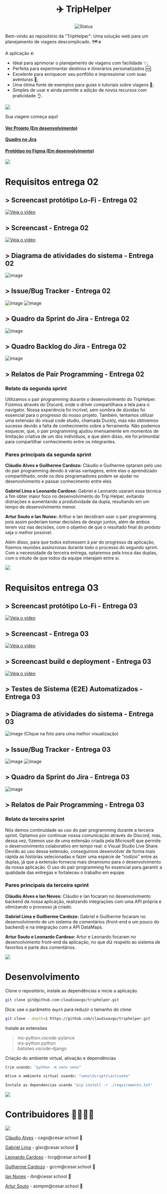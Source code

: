 <h1 align="center">✈️ TripHelper </h1>
<p align="center">
    <img src="https://img.shields.io/badge/Status-Em%20desenvolvimento-green?style=flat-square" alt="Status">
</p>

Bem-vindo ao repositório da "TripHelper": Uma solução web para um planejamento de viagens descomplicado. 🗺️✈️

A aplicação é:
- Ideal para aprimorar o planejamento de viagens com facilidade ✨;
- Perfeita para experimentar destinos e itinerários personalizados 🆕;
- Excelente para enriquecer seu portfólio e impressionar com suas aventuras 📁;
- Uma ótima fonte de exemplos para guias e tutoriais sobre viagens 📃;
- Simples de usar e ainda permite a adição de novos recursos com praticidade 👌.

![](https://i.imgur.com/waxVImv.png)

Sua viagem começa aqui!
#### [Ver Projeto (Em desenvolvimento)]()
#### [Quadro no Jira](https://triphelper.atlassian.net/)
#### [Protótipo no Figma (Em desenvolvimento)](https://www.figma.com/file/oK9wiPWd5wXOdewFZlrQwa/TripHelper-(Design-App)?type=design&node-id=0-1&mode=design&t=2Uif4puvw1TfF53n-0)

![](https://i.imgur.com/waxVImv.png)

# Requisitos entrega 02

## > Screencast protótipo Lo-Fi - Entrega 02
[![Veja o vídeo](https://i.ibb.co/Hnxk3FW/Trip-Helper-1.png)](https://youtu.be/dgQ1SL6Yii4)

## > Screencast - Entrega 02
[![Veja o vídeo](https://i.ibb.co/Hnxk3FW/Trip-Helper-1.png)](https://youtu.be/6pqEQJ49ES4)

## > Diagrama de atividades do sistema - Entrega 02
![image](https://github.com/claudioavgo/triphelper/assets/132563707/0934dbf9-b578-4ef2-81bb-36da5153c688)

## > Issue/Bug Tracker - Entrega 02
![image](https://github.com/claudioavgo/triphelper/assets/132784629/184935d9-651e-4ae3-b036-6aad885df62b)
![image](https://github.com/claudioavgo/triphelper/assets/132784629/c6d761d8-f20b-4f45-a4cc-a41b335e9f11)

## > Quadro da Sprint do Jira - Entrega 02
![image](https://github.com/claudioavgo/triphelper/assets/64589027/89af3d2b-a470-4715-8e55-36f5ef5ee172)

## > Quadro Backlog do Jira - Entrega 02
![image](https://github.com/claudioavgo/triphelper/assets/64589027/763766ea-63c4-43dd-8709-6396cb8dee1c)


## > Relatos de Pair Programming - Entrega 02
### Relato da segunda sprint
Utilizamos o pair programming durante o desenvolvimento do TripHelper. Fizemos através do Discord, onde o driver compartilhava a tela para o navigator. Nossa experiência foi incrível, sem sombra de dúvidas foi essencial para o progresso do nosso projeto. Também, tentamos utilizar uma extensão do visual code studio, chamada Duckly, mas não obtivemos sucesso devido a falta de conhecimento sobre a ferramenta. Não podemos esquecer, que, o pair programming ajudou imensamente em momentos de limitação criativa de um dos indivíduos, e que além disso, ele foi primordial para compartilhar conhecimento entre os integrantes.
<h3>Pares principais da segunda sprint</h3>
<p><b>Cláudio Alves e Guilherme Cardozo:</b> Cláudio e Guilherme optaram pelo uso do pair programming devido à várias vantagens, entre elas o aprendizado compartilhado, onde os dois programadores podem se ajudar no desenvolvimento e passar conhecimento entre eles.</p>
<p><b>Gabriel Lima e Leonardo Cardoso:</b> Gabriel e Leonardo usaram essa técnica a fim obter maior foco no desenvolvimento do Trip Helper, evitando distrações e aumentando a produtividade da dupla, resultando em um tempo de desenvolvimento menor.</p>
<p><b>Artur Souto e Ian Nunes:</b> Arthur e Ian decidiram usar o pair programming pois assim poderiam tomar decisões de design juntos, além de ambos terem voz nas decisões, com o objetivo de que o resultado final do produto seja o melhor possivel.</p>

Além disso, para que todos estivessem à par do progresso da aplicação, fizemos reuniões assincronas durante todo o processo do segundo sprint. Com a necessidade da terceira entrega, optaremos pela troca das duplas, com o intuito de que todos da equipe interajam entre si.

![](https://i.imgur.com/waxVImv.png)

# Requisitos entrega 03

## > Screencast protótipo Lo-Fi - Entrega 03
[![Veja o vídeo](https://i.ibb.co/Hnxk3FW/Trip-Helper-1.png)](https://youtu.be/sE_j8LJLO2g)

## > Screencast - Entrega 03
[![Veja o vídeo](https://i.ibb.co/Hnxk3FW/Trip-Helper-1.png)](https://youtu.be/4wpidyujF6s)

## > Screencast build e deployment - Entrega 03
[![Veja o vídeo](https://i.ibb.co/Hnxk3FW/Trip-Helper-1.png)](https://youtu.be/AKtspzB9w0o)

## > Testes de Sistema (E2E) Automatizados - Entrega 03

## > Diagrama de atividades do sistema - Entrega 03

![image](https://github.com/claudioavgo/triphelper/assets/132784629/43944f85-441a-44a8-89f0-c4468bb54a1e)
(Clique na foto para uma melhor visualização)


## > Issue/Bug Tracker - Entrega 03
![image](https://github.com/claudioavgo/triphelper/assets/132563707/187f2f3a-1a71-45fa-ba0e-2b2612ba79c0)
![image](https://github.com/claudioavgo/triphelper/assets/132563707/f3da0b48-5f98-4566-86af-104bc4c74b49)

## > Quadro da Sprint do Jira - Entrega 03

![image](https://github.com/claudioavgo/triphelper/assets/124815014/384054f1-8004-477f-b28b-519213eb4a3b)

## > Relatos de Pair Programming - Entrega 03
### Relato da terceira sprint
Nós demos continuidade ao uso do pair programming durante a terceira sprint. Optamos por continuar nossa comunicação através do Discord, mas, dessa vez, fizemos uso de uma extensão criada pela Microsoft que permite o desenvolvimento colaborativo em tempo real: o Visual Studio Live Share. Devido ao uso dessa extensão, conseguimos desenvolver de forma mais rápida as histórias selecionadas e fazer uma espécie de "rodízio" entre as duplas, já que a extensão fornecia mais dinamismo para o desenvolvimento da nossa aplicação. O uso do pair programming foi essencial para garantir a qualidade das entregas e fortaleceu o trabalho em equipe.
<h3>Pares principais da terceira sprint</h3>
<p><b>Cláudio Alves e Ian Neves:</b> Cláudio e Ian focaram no desenvolvimento backend da nossa aplicação, realizando integrações com uma API própria e otimizando o processo já criado.</p>
<p><b>Gabriel Lima e Guilherme Cardozo:</b> Gabriel e Guilherme focaram no desenvolvimento de um sistema de comentários (front-end e um pouco do backend) e na integração com a API DataMaps.</p>
<p><b>Artur Souto e Leonardo Cardoso:</b> Artur e Leonardo focaram no desenvolvimento front-end da aplicação, no que diz respeito ao sistema de favoritos e parte dos comentários.</p>

![](https://i.imgur.com/waxVImv.png)

# Desenvolvimento
Clone o repositório, instale as dependências e inicie a aplicação

```bash
git clone git@github.com:claudioavgo/triphelper.git
```
Dica: use o parâmetro `depth` para reduzir o tamanho do clone

```sh
git clone --depth=1 https://github.com/claudioavgo/triphelper.git
```
Instale as extensões

> 	ms-python.vscode-pylance <br>
>	ms-python.python <br>
>	batisteo.vscode-django

Criação do ambiente virtual, ativação e dependências

```bash
Crie usando: "python -m venv venv"

Ative o ambiente virtual usando: "venv\Scripts\activate"

Instale as dependencias usando "pip install -r ./requirements.txt"
```

![](https://i.imgur.com/waxVImv.png)

# Contribuidores 👨‍👩‍👧‍👦
<a href="https://github.com/claudioavgo/triphelper/graphs/contributors">
  <img src="https://contrib.rocks/image?repo=claudioavgo/triphelper" />
</a>
<p><a href="https://github.com/claudioavgo">Cláudio Alves</a> - cago@cesar.school 📩</p>
<p><a href="https://github.com/GabrielLimaSC">Gabriel Lima</a> - glsc@cesar.school 📩</p>
<p><a href="https://github.com/leooghub">Leonardo Cardoso</a> - lccg@cesar.school 📩</p> 
<p><a href="https://github.com/cardozoguilherme">Guilherme Cardozo</a> - gccm@cesar.school 📩</p>
<p><a href="https://github.com/ianbnunes">Ian Nunes</a> - ibn@cesar.school 📩</p>
<p><a href="https://github.com/artursouto">Artur Souto</a> - asmpm@cesar.school 📩</p>
